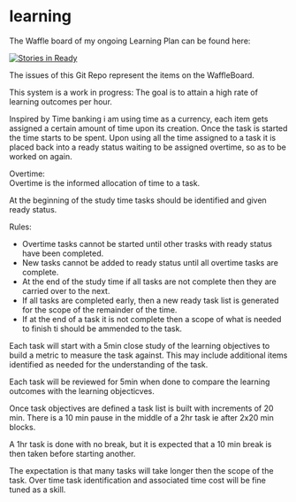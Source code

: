 learning
========

The Waffle board of my ongoing Learning Plan can be found here:

[![Stories in Ready](https://badge.waffle.io/ChronicD/learning.png?label=ready&title=Ready)](http://waffle.io/ChronicD/learning)

The issues of this Git Repo represent the items on the WaffleBoard.

This system is a work in progress: The goal is to attain a high rate of learning outcomes per hour.

Inspired by Time banking i am using time as a currency, each item gets assigned a certain amount of time upon its creation. Once the task is started the time starts to be spent. Upon using all the time assigned to a task it is placed back into a ready status waiting to be assigned overtime, so as to be worked on again.

Overtime:<br>
Overtime is the informed allocation of time to a task.

At the beginning of the study time tasks should be identified and given ready status.

Rules:<br>
<ul>
    <li>Overtime tasks cannot be started until other trasks with ready status have been completed.</li>
    <li>New tasks cannot be added to ready status until all overtime tasks are complete.</li>
    <li>At the end of the study time if all tasks are not complete then they are carried over to the next.</li>
    <li>If all tasks are completed early, then a new ready task list is generated for the scope of the remainder of the time.</li>
    <li>If at the end of a task it is not complete then a scope of what is needed to finish ti should be ammended to the task.</li>
</ul>

Each task will start with a 5min close study of the learning objectives to build a metric to measure the task against. This may include additional items identified as needed for the understanding of the task.

Each task will be reviewed for 5min when done to compare the learning outcomes with the learning objecticves.

Once task objectives are defined a task list is built with increments of 20 min. 
There is a 10 min pause in the middle of a 2hr task ie after 2x20 min blocks.

A 1hr task is done with no break, but it is expected that a 10 min break is then taken before starting another.

The expectation is that many tasks will take longer then the scope of the task. Over time task identification and associated time cost will be fine tuned as a skill. 
